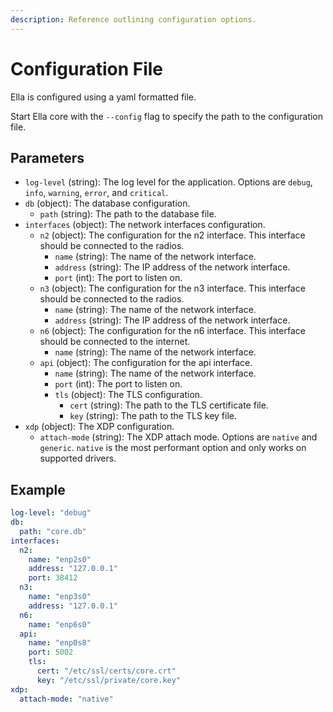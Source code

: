 ```yaml
---
description: Reference outlining configuration options.
---
```


# Configuration File

Ella is configured using a yaml formatted file. 

Start Ella core with the `--config` flag to specify the path to the configuration file.

## Parameters

- `log-level` (string): The log level for the application. Options are `debug`, `info`, `warning`, `error`, and `critical`.
- `db` (object): The database configuration.
  - `path` (string): The path to the database file.
- `interfaces` (object): The network interfaces configuration.
  - `n2` (object): The configuration for the n2 interface. This interface should be connected to the radios.
    - `name` (string): The name of the network interface. 
    - `address` (string): The IP address of the network interface. 
    - `port` (int): The port to listen on.
  - `n3` (object): The configuration for the n3 interface. This interface should be connected to the radios.
    - `name` (string): The name of the network interface.
    - `address` (string): The IP address of the network interface.
  - `n6` (object): The configuration for the n6 interface. This interface should be connected to the internet.
    - `name` (string): The name of the network interface.
  - `api` (object): The configuration for the api interface.
    - `name` (string): The name of the network interface.
    - `port` (int): The port to listen on.
    - `tls` (object): The TLS configuration.
      - `cert` (string): The path to the TLS certificate file.
      - `key` (string): The path to the TLS key file.
- `xdp` (object): The XDP configuration.
  - `attach-mode` (string): The XDP attach mode. Options are `native` and `generic`. `native` is the most performant option and only works on supported drivers.

## Example

```yaml
log-level: "debug"
db:
  path: "core.db"
interfaces:
  n2:
    name: "enp2s0"
    address: "127.0.0.1"
    port: 38412
  n3: 
    name: "enp3s0"
    address: "127.0.0.1"
  n6:
    name: "enp6s0"
  api:
    name: "enp0s8"
    port: 5002
    tls:
      cert: "/etc/ssl/certs/core.crt"
      key: "/etc/ssl/private/core.key"
xdp:
  attach-mode: "native"
```
